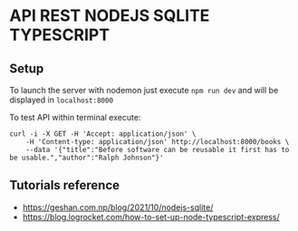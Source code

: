 # API REST NODEJS SQLITE TYPESCRIPT

## Setup
To launch the server with nodemon just execute `npm run dev` and will be displayed in `localhost:8000`

To test API within terminal execute:
```
curl -i -X GET -H 'Accept: application/json' \
    -H 'Content-type: application/json' http://localhost:8000/books \
    --data '{"title":"Before software can be reusable it first has to be usable.","author":"Ralph Johnson"}'
```

## Tutorials reference
- https://geshan.com.np/blog/2021/10/nodejs-sqlite/
- https://blog.logrocket.com/how-to-set-up-node-typescript-express/